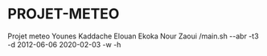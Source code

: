 # PROJET-METEO
Projet meteo Younes Kaddache Elouan Ekoka Nour Zaoui
/main.sh --abr -t3 -d 2012-06-06 2020-02-03 -w -h 
